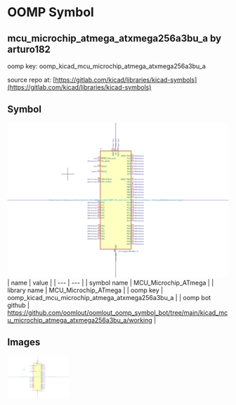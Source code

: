 # OOMP Symbol  
## mcu_microchip_atmega_atxmega256a3bu_a  by arturo182  
  
oomp key: oomp_kicad_mcu_microchip_atmega_atxmega256a3bu_a  
  
source repo at: [https://gitlab.com/kicad/libraries/kicad-symbols](https://gitlab.com/kicad/libraries/kicad-symbols)  
## Symbol  
  
[![working.png](working_600.png)](working.png)  
| name | value | 
| --- | --- | 
| symbol name | MCU_Microchip_ATmega | 
| library name | MCU_Microchip_ATmega | 
| oomp key | oomp_kicad_mcu_microchip_atmega_atxmega256a3bu_a | 
| oomp bot github | https://github.com/oomlout/oomlout_oomp_symbol_bot/tree/main/kicad_mcu_microchip_atmega_atxmega256a3bu_a/working | 
## Images  
  
[![working.png](working_140.png)](working.png)  
